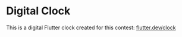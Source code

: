 # Digital Clock

This is a digital Flutter clock created for this contest: [flutter.dev/clock](https://flutter.dev/clock)
